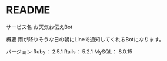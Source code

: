 # README
サービス名
お天気お伝えBot

概要
雨が降りそうな日の朝にLineで通知してくれるBotになります。

バージョン
Ruby： 2.5.1
Rails： 5.2.1
MySQL： 8.0.15
